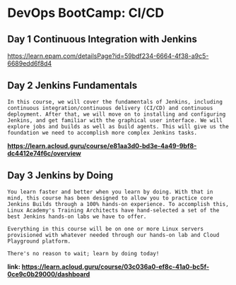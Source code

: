 #  DevOps BootCamp: CI/CD

## Day 1 Continuous Integration with Jenkins
https://learn.epam.com/detailsPage?id=59bdf234-6664-4f38-a9c5-6689edd6f8d4

## Day 2 Jenkins Fundamentals
```
In this course, we will cover the fundamentals of Jenkins, including continuous integration/continuous delivery (CI/CD) and continuous deployment. After that, we will move on to installing and configuring Jenkins, and get familiar with the graphical user interface. We will explore jobs and builds as well as build agents. This will give us the foundation we need to accomplish more complex Jenkins tasks.
```
**https://learn.acloud.guru/course/e81aa3d0-bd3e-4a49-9bf8-dc4412e74f6c/overview**

## Day 3 Jenkins by Doing
```
You learn faster and better when you learn by doing. With that in mind, this course has been designed to allow you to practice core Jenkins Builds through a 100% hands-on experience. To accomplish this, Linux Academy's Training Architects have hand-selected a set of the best Jenkins hands-on labs we have to offer.

Everything in this course will be on one or more Linux servers provisioned with whatever needed through our hands-on lab and Cloud Playground platform.

There's no reason to wait; learn by doing today!
```
**link: https://learn.acloud.guru/course/03c036a0-ef8c-41a0-bc5f-0ce9c0b29000/dashboard**


